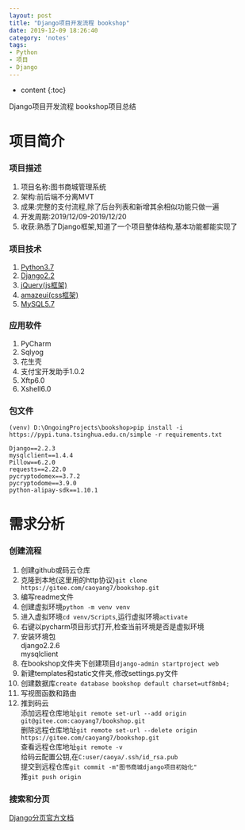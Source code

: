 ```yaml
---
layout: post
title: "Django项目开发流程 bookshop"
date: 2019-12-09 18:26:40
category: 'notes'
tags:
- Python
- 项目
- Django
---
```

* content
{:toc}

Django项目开发流程 bookshop项目总结













# 项目简介
### 项目描述
1. 项目名称:图书商城管理系统  
2. 架构:前后端不分离MVT  
3. 成果:完整的支付流程,除了后台列表和新增其余相似功能只做一遍  
4. 开发周期:2019/12/09-2019/12/20  
5. 收获:熟悉了Django框架,知道了一个项目整体结构,基本功能都能实现了

### 项目技术
1. [Python3.7](https://docs.python.org/3.7/)  
2. [Django2.2](https://docs.djangoproject.com/en/2.2/)  
3. [jQuery(js框架)](https://api.jquery.com/)  
4. [amazeui(css框架)](http://amazeui.shopxo.net/getting-started/?_ver=2.x)  
5. [MySQL5.7](https://dev.mysql.com/doc/refman/5.7/en/)

### 应用软件
1. PyCharm  
2. Sqlyog  
3. 花生壳  
4. 支付宝开发助手1.0.2  
5. Xftp6.0  
6. Xshell6.0  

### 包文件
```
(venv) D:\OngoingProjects\bookshop>pip install -i https://pypi.tuna.tsinghua.edu.cn/simple -r requirements.txt

Django==2.2.3
mysqlclient==1.4.4
Pillow==6.2.0
requests==2.22.0
pycryptodomex==3.7.2
pycryptodome==3.9.0
python-alipay-sdk==1.10.1
```

# 需求分析

### 创建流程
1. 创建github或码云仓库  
2. 克隆到本地(这里用的http协议)`git clone https://gitee.com/caoyang7/bookshop.git`  
3. 编写readme文件  
4. 创建虚拟环境`python -m venv venv`  
5. 进入虚拟环境`cd venv/Scripts`,运行虚拟环境`activate`  
6. 右键以pycharm项目形式打开,检查当前环境是否是虚拟环境  
7. 安装环境包  
	django2.2.6  
	mysqlclient  
8. 在bookshop文件夹下创建项目`django-admin startproject web`  
9. 新建templates和static文件夹,修改settings.py文件  
10. 创建数据库`create database bookshop default charset=utf8mb4;`  
11. 写视图函数和路由  
12. 推到码云  
	添加远程仓库地址`git remote set-url --add origin git@gitee.com:caoyang7/bookshop.git`  
	删除远程仓库地址`git remote set-url --delete origin https://gitee.com/caoyang7/bookshop.git`  
	查看远程仓库地址`git remote -v`  
	给码云配置公钥,在`C:user/caoya/.ssh/id_rsa.pub`  
	提交到远程仓库`git commit -m"图书商城django项目初始化"`  
	推`git push origin`  

### 搜索和分页
[Django分页官方文档](https://docs.djangoproject.com/en/2.2/topics/pagination/)

